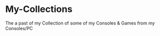 # My-Collections
The a past of my Collection of some of my Consoles &amp; Games from my Consoles/PC
